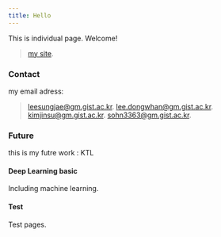 ```yaml
---
title: Hello
---
```


This is individual page. Welcome!
> [my site](https://leesungjae-git.github.com/).

### Contact

my email adress:

> [leesungjae@gm.gist.ac.kr](mailto:leesungjae@gm.gist.ac.kr).
> [lee.dongwhan@gm.gist.ac.kr](mailto:lee.dongwhan@gm.gist.ac.kr).
> [kimjinsu@gm.gist.ac.kr](mailto:kimjinsu@gm.gist.ac.kr).
> [sohn3363@gm.gist.ac.kr](mailto:sohn3363@gm.gist.ac.kr).

### Future

this is my futre work :
KTL

#### Deep Learning basic

Including machine learning.

#### Test

Test pages.
